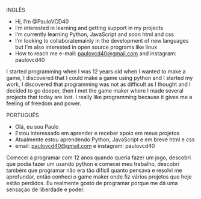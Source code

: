 INGLÊS

- Hi, I’m @PauloVCD40
- I’m interested  in learning and getting support in my projects
- I’m currently learning Python, JavaScript and soon html and css
- I’m looking to collaboratemainly in the development of new languages but I'm also interested in open source programs like linux
- How to reach me e-mail: paulovcd40@gmail.com and instagram: paulovcd40

I started programming when I was 12 years old when I wanted to make a game, I discovered that I could make a game using python and I started my work, I discovered that programming was not as difficult as I thought and I decided to go deeper, then I met the game maker where I made several projects that today are lost. I really like programming because it gives me a feeling of freedom and power.

PORTUGUÊS

- Olá, eu sou Paulo
- Estou interessado em aprender e receber apoio em meus projetos
- Atualmente estou aprendendo Python, JavaScript e em breve html e css
- email: paulovcd40@gmail.com e instagram: paulovcd40

Comecei a programar com 12 anos quando queria fazer um jogo, descobri que podia fazer um usando python e comecei meu trabalho, descobri também que programar não era tão difícil quanto pensava e resolvi me aprofundar, então conheci o game maker onde fiz vários projetos que hoje estão perdidos. Eu realmente gosto de programar porque me dá uma sensação de liberdade e poder.
